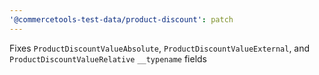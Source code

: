 ```yaml
---
'@commercetools-test-data/product-discount': patch
---
```


Fixes `ProductDiscountValueAbsolute`, `ProductDiscountValueExternal`, and `ProductDiscountValueRelative` `__typename` fields
